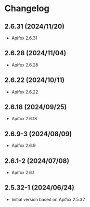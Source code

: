 # Changelog

## 2.6.31 (2024/11/20)

* Apifox 2.6.31

## 2.6.28 (2024/11/04)

* Apifox 2.6.28

## 2.6.22 (2024/10/11)

* Apifox 2.6.22

## 2.6.18 (2024/09/25)

* Apifox 2.6.18

## 2.6.9-3 (2024/08/09)

* Apifox 2.6.9

## 2.6.1-2 (2024/07/08)

* Apifox 2.6.1

## 2.5.32-1 (2024/06/24)

* Initial version based on Apifox 2.5.32
